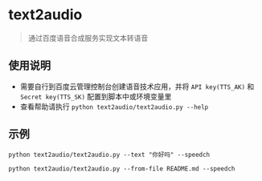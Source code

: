 # text2audio

> 通过百度语音合成服务实现文本转语音

## 使用说明

- 需要自行到百度云管理控制台创建语音技术应用，并将 `API key(TTS_AK)` 和 `Secret key(TTS_SK)` 配置到脚本中或环境变量里
- 查看帮助请执行 `python text2audio/text2audio.py --help`

## 示例

```shell
python text2audio/text2audio.py --text "你好吗" --speedch

python text2audio/text2audio.py --from-file README.md --speedch
```
